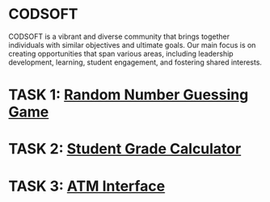 # CODSOFT
CODSOFT is a vibrant and diverse community that brings together individuals with similar objectives and ultimate goals. Our main focus is on creating opportunities that span various areas, including leadership development, learning, student engagement, and fostering shared interests.

# TASK 1: [Random Number Guessing Game](task1.java)
# TASK 2: [Student Grade Calculator](task2.java)
# TASK 3: [ATM Interface](task_3.java)
